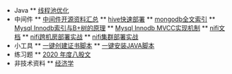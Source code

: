 <!-- docs/_sidebar.md -->
* Java
** [线程池优化](/java/post-threadpool-tuning.md "线程池的使用")
* 中间件
** [中间件开源资料汇总](/middle/middle-res.md)
** [hive快速部署](/middle/hive/post-hive-quickstart.md "快速搭建单机hive")
** [mongodb全文索引](/middle/mongodb/post-mongodb-textsearch.md "mongodb全文索引实战")
** [Mysql Innodb索引与B+树的原理](/middle/mysql/post-mysql-index-btree.md "Mysql Innodb索引与B+树的原理")
** [Mysql Innodb MVCC实现机制](/middle/mysql/post-mysql-mvcc.md "Mysql Innodb MVCC实现机制")
** [nifi文档](/middle/nifi/nifi-docs.md "Apache Nifi 从入门到生产环境实战使用这一篇就够了")
** [nifi跨机房部署实战](/middle/nifi/nifi-s2s-security.md "nifi site to site 跨机房部署实战")
** [nifi集群部署实战](/middle/nifi/nifi-security-cluster.md "nifi 集群部署实战")
* 小工具
** [一键创建证书脚本](/shell/onekey-create-cert.md "一键创建证书脚本")
** [一键安装JAVA脚本](/shell/onekey-install-java.md "一键安装java8")
* 练习题
** [2020 年度八股文](/exam/2020-exam-year.md "2020 年度八股文")
* 非技术资料
** [经济学](/money/jingjixue-note.md "基金股票入门必看：一篇文章读懂金融")